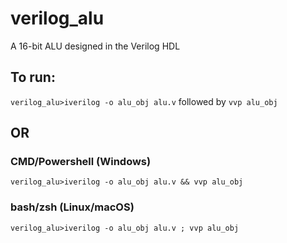 # verilog_alu
A 16-bit ALU designed in the Verilog HDL

## To run:
`verilog_alu>iverilog -o alu_obj alu.v`
followed by
`vvp alu_obj`
## OR
### CMD/Powershell (Windows)
`verilog_alu>iverilog -o alu_obj alu.v && vvp alu_obj`
### bash/zsh (Linux/macOS)
`verilog_alu>iverilog -o alu_obj alu.v ; vvp alu_obj`